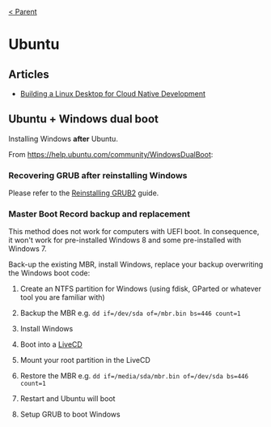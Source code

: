 [< Parent](./Readme.md)

# Ubuntu

## Articles

- [Building a Linux Desktop for Cloud Native Development](https://blog.alexellis.io/building-a-linux-desktop-for-cloud-native-development/)

## Ubuntu + Windows dual boot

Installing Windows **after** Ubuntu.

From <https://help.ubuntu.com/community/WindowsDualBoot>:

### Recovering GRUB after reinstalling Windows

Please refer to the [Reinstalling GRUB2](https://help.ubuntu.com/community/Grub2/Installing#Reinstalling_GRUB_2) guide.

### Master Boot Record backup and replacement

This method does not work for computers with UEFI boot. In consequence, it won't work for pre-installed Windows 8 and some pre-installed with Windows 7.

Back-up the existing MBR, install Windows, replace your backup overwriting the Windows boot code:

1. Create an NTFS partition for Windows (using fdisk, GParted or whatever tool you are familiar with)
2. Backup the MBR e.g. `dd if=/dev/sda of=/mbr.bin bs=446 count=1`

3. Install Windows
4. Boot into a [LiveCD](https://help.ubuntu.com/community/LiveCD)

5. Mount your root partition in the LiveCD
6. Restore the MBR e.g. `dd if=/media/sda/mbr.bin of=/dev/sda bs=446 count=1`

7. Restart and Ubuntu will boot
8. Setup GRUB to boot Windows
